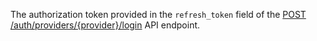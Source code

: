 The authorization token provided in the `refresh_token` field of the
[POST
/auth/providers/{provider}/login](%7B+base-url+%7D%7B+admin-api-page+%7Dpost-/auth/providers/%7Bprovider%7D/login)
API endpoint.
